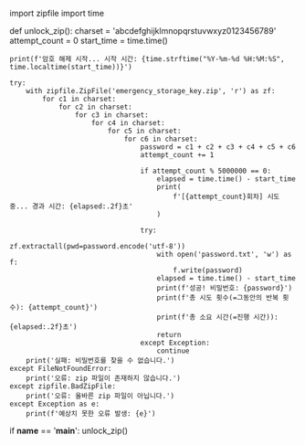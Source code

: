 import zipfile
import time

def unlock_zip():
charset = 'abcdefghijklmnopqrstuvwxyz0123456789'
attempt_count = 0
start_time = time.time()

    print(f'암호 해제 시작... 시작 시간: {time.strftime("%Y-%m-%d %H:%M:%S", time.localtime(start_time))}')

    try:
        with zipfile.ZipFile('emergency_storage_key.zip', 'r') as zf:
            for c1 in charset:
                for c2 in charset:
                    for c3 in charset:
                        for c4 in charset:
                            for c5 in charset:
                                for c6 in charset:
                                    password = c1 + c2 + c3 + c4 + c5 + c6
                                    attempt_count += 1

                                    if attempt_count % 5000000 == 0:
                                        elapsed = time.time() - start_time
                                        print(
                                            f'[{attempt_count}회차] 시도 중... 경과 시간: {elapsed:.2f}초'
                                        )

                                    try:
                                        zf.extractall(pwd=password.encode('utf-8'))
                                        with open('password.txt', 'w') as f:
                                            f.write(password)
                                        elapsed = time.time() - start_time
                                        print(f'성공! 비밀번호: {password}')
                                        print(f'총 시도 횟수(=그동안의 반복 횟수): {attempt_count}')
                                        print(f'총 소요 시간(=진행 시간)): {elapsed:.2f}초')
                                        return
                                    except Exception:
                                        continue
        print('실패: 비밀번호를 찾을 수 없습니다.')
    except FileNotFoundError:
        print('오류: zip 파일이 존재하지 않습니다.')
    except zipfile.BadZipFile:
        print('오류: 올바른 zip 파일이 아닙니다.')
    except Exception as e:
        print(f'예상치 못한 오류 발생: {e}')

if **name** == '**main**':
unlock_zip()
